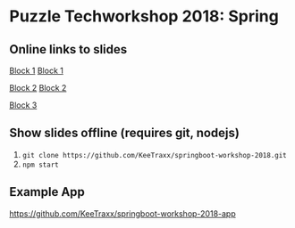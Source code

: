 # Puzzle Techworkshop 2018: Spring

## Online links to slides

[Block 1](https://keetraxx.github.io/springboot-workshop-2018/block_1.md)
[Block 1](https://keetraxx.github.io/springboot-workshop-2018/block_1_exercise.md)

[Block 2](https://keetraxx.github.io/springboot-workshop-2018/block_2.md)
[Block 2](https://keetraxx.github.io/springboot-workshop-2018/block_2_exercise.md)

[Block 3](https://keetraxx.github.io/springboot-workshop-2018/block_3.md)

## Show slides offline (requires git, nodejs)

1. `git clone https://github.com/KeeTraxx/springboot-workshop-2018.git`
2. `npm start`

## Example App

https://github.com/KeeTraxx/springboot-workshop-2018-app
